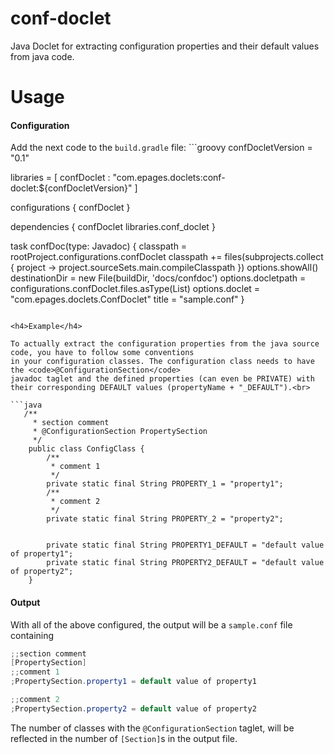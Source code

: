 conf-doclet
===========

Java Doclet for extracting configuration properties and their default values from java code.

Usage
======

<h4>Configuration</h4>
Add the next code to the <code>build.gradle</code> file:
```groovy
confDocletVersion = "0.1"

libraries = [
confDoclet : "com.epages.doclets:conf-doclet:${confDocletVersion}"
]

configurations {
    confDoclet
}

dependencies {
    confDoclet libraries.conf_doclet
}

task confDoc(type: Javadoc) {
    classpath = rootProject.configurations.confDoclet
    classpath += files(subprojects.collect { project ->
            project.sourceSets.main.compileClasspath
            })
    options.showAll()
    destinationDir = new File(buildDir, 'docs/confdoc')
    options.docletpath = configurations.confDoclet.files.asType(List)
    options.doclet = "com.epages.doclets.ConfDoclet"
    title = "sample.conf"
}
```

<h4>Example</h4>

To actually extract the configuration properties from the java source code, you have to follow some conventions
in your configuration classes. The configuration class needs to have the <code>@ConfigurationSection</code>
javadoc taglet and the defined properties (can even be PRIVATE) with their corresponding DEFAULT values (propertyName + "_DEFAULT").<br>

```java
   /**
     * section comment
     * @ConfigurationSection PropertySection
     */
    public class ConfigClass {
        /**
    	 * comment 1
    	 */
    	private static final String PROPERTY_1 = "property1";
    	/**
    	 * comment 2
    	 */
    	private static final String PROPERTY_2 = "property2";
    	
    	
    	private static final String PROPERTY1_DEFAULT = "default value of property1";
    	private static final String PROPERTY2_DEFAULT = "default value of property2";
    }
```
<h4>Output</h4>

With all of the above configured, the output will be a <code>sample.conf</code> file containing
```java
;;section comment
[PropertySection]
;;comment 1
;PropertySection.property1 = default value of property1

;;comment 2
;PropertySection.property2 = default value of property2
```

The number of classes with the <code>@ConfigurationSection</code> taglet, will be reflected in the number of 
<code>[Section]</code>s in the output file.
